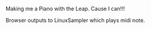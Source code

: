 Making me a Piano with the Leap. Cause I can!!!

Browser outputs to LinuxSampler which plays midi note.
